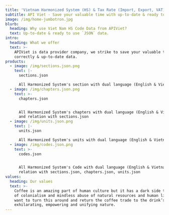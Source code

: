 ```yaml
---
title: 'Vietnam Harmonized System (HS) & Tax Rate (Import, Export, VAT) Data'
subtitle: API Viet - Save your valuable time with up-to-date & ready to use data.
image: /img/home-jumbotron.jpg
blurb:
  heading: Why use Viet Nam HS Code Data from APIViet?
  text: Up-to-date & ready to use `JSON` data.
intro:
  heading: What we offer
  text: >-
    APIViet is data provider company, we strike to save your valuable time with
    correctly & up-to-date data.
products:
  - image: /img/sections.json.png
    text: |-
      sections.json

      All Harmonized System's section with dual language (English & Vietnamese)
  - image: /img/chapters.json.png
    text: >-
      chapters.json


      All Harmonized System's chapters with dual language (English & Vietnamese)
      and relation with sections.json
  - image: /img/units.json.png
    text: |-
      units.json

      All Harmonized System's units with dual language (English & Vietnamese)
  - image: /img/codes.json.png
    text: >-
      codes.json


      All Harmonized System's Code with dual language (English & Vietnamese) and
      relation with sections.json, chapters.json, units.json
values:
  heading: Our values
  text: >-
    Coffee is an amazing part of human culture but it has a dark side too – one
    of colonialism and mindless abuse of natural resources and human lives. We
    want to turn this around and return the coffee trade to the drink’s
    exhilarating, empowering and unifying nature.
---
```


